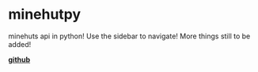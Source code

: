 # minehutpy
minehuts api in python! Use the sidebar to navigate! More things still to be added!

**[github](https://github.com/razod/minehutpy)** 